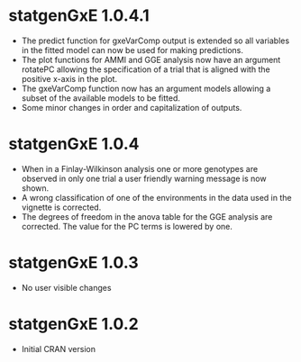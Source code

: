 # statgenGxE 1.0.4.1

* The predict function for gxeVarComp output is extended so all variables in the fitted model can now be used for making predictions.
* The plot functions for AMMI and GGE analysis now have an argument rotatePC allowing the specification of a trial that is aligned with the positive x-axis in the plot.
* The gxeVarComp function now has an argument models allowing a subset of the available models to be fitted.
* Some minor changes in order and capitalization of outputs.

# statgenGxE 1.0.4

* When in a Finlay-Wilkinson analysis one or more genotypes are observed in only one trial a user friendly warning message is now shown.
* A wrong classification of one of the environments in the data used in the vignette is corrected.
* The degrees of freedom in the anova table for the GGE analysis are corrected. The value for the PC terms is lowered by one.

# statgenGxE 1.0.3

* No user visible changes

# statgenGxE 1.0.2

* Initial CRAN version
